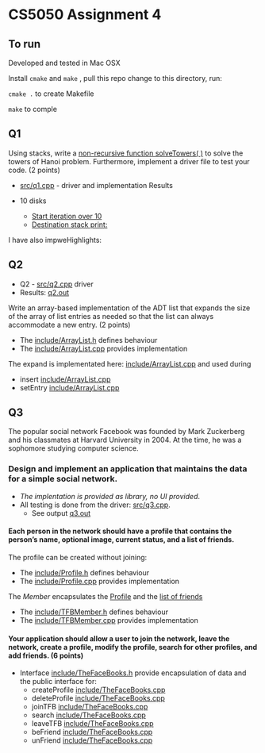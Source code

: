 
# CS5050 Assignment 4

## To run

Developed and tested in Mac OSX 

Install `cmake` and `make` , pull this repo change to this directory, run:

`cmake .` to create Makefile

`make` to comple


## Q1

Using stacks, write a [non-recursive function solveTowers( )](src/q1.cpp#L56) to solve the towers of Hanoi problem. Furthermore, implement a driver file to test your code. (2 points)

* [src/q1.cpp](src/q1.cpp) - driver and implementation
Results

* 10 disks 
  * [Start iteration over 10](q1.out#L1134)
  * [Destination stack print:](q1.out##L2175) 

I have also impweHighlights:

  
## Q2

* Q2 - [src/q2.cpp](src/q2.cpp) driver
* Results: [q2.out](q2.out)

Write an array-based implementation of the ADT list that expands the size of the array of list entries as needed so that the list can always accommodate a new entry. (2 points)

* The [include/ArrayList.h](include/ArrayList.h) defines  behaviour
* The [include/ArrayList.cpp](include/ArrayList.cpp) provides implementation

The expand is implementated here: [include/ArrayList.cpp](include/ArrayList.cpp#L42) and used during 
* insert [include/ArrayList.cpp](include/ArrayList.cpp#L81) 
* setEntry [include/ArrayList.cpp](include/ArrayList.cpp#L136) 

## Q3

The popular social network Facebook was founded by Mark Zuckerberg and his classmates at Harvard University in 2004. At the time, he was a sophomore studying computer science.

### Design and implement an application that maintains the data for a simple social network.

* _The implentation is provided as library, no UI provided_. 
* All testing is done from the driver: [src/q3.cpp](src/q3.cpp). 
  * See output [q3.out](q3.out)

#### Each person in the network should have a profile that contains the person’s name, optional image, current status, and a list of friends. 

The profile can be created without joining:
* The [include/Profile.h](include/Profile.h) defines  behaviour
* The [include/Profile.cpp](include/Profile.cpp) provides implementation

The _Member_ encapsulates the [Profile](include/TFBMember.h#L18) and the [list of friends](include/TFBMember.h#L20)
* The [include/TFBMember.h](include/TFBMember.h) defines  behaviour
* The [include/TFBMember.cpp](include/TFBMember.cpp) provides implementation


#### Your application should allow a user to join the network, leave the network, create a profile, modify the profile, search for other profiles, and add friends. (6 points)

* Interface [include/TheFaceBooks.h](include/TheFaceBooks.h) provide encapsulation of data and the public interface for:
   * createProfile [include/TheFaceBooks.cpp](include/TheFaceBooks.cpp#L23)
   * deleteProfile [include/TheFaceBooks.cpp](include/TheFaceBooks.cpp#L47)
   * joinTFB [include/TheFaceBooks.cpp](include/TheFaceBooks.cpp#L29)
   * search [include/TheFaceBooks.cpp](include/TheFaceBooks.cpp#L35)
   * leaveTFB [include/TheFaceBooks.cpp](include/TheFaceBooks.cpp#L56)
   * beFriend [include/TheFaceBooks.cpp](include/TheFaceBooks.cpp#L62)
   * unFriend [include/TheFaceBooks.cpp](include/TheFaceBooks.cpp#L67)

 

